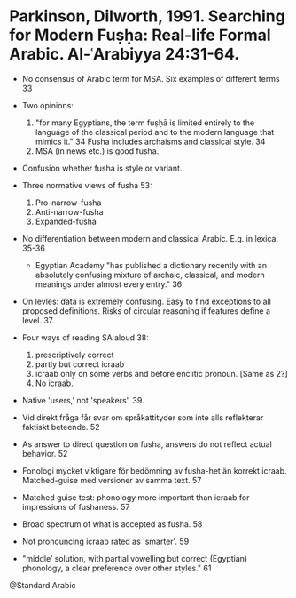 # Parkinson, Dilworth, 1991. Searching for Modern Fuṣḥa: Real-life Formal Arabic. Al-ʿArabiyya 24:31-64.

- No consensus of Arabic term for MSA. Six examples of different terms 33

- Two opinions:
    1. "for many Egyptians, the term fuṣḥā is limited entirely  to the language of the classical period and to the modern language that mimics it." 34 Fusha includes archaisms and classical style. 34
    2. MSA (in news etc.) is good fusha.

- Confusion whether fusha is style or variant.

- Three normative views of fusha 53:
    1. Pro-narrow-fusha
    2. Anti-narrow-fusha
    3. Expanded-fusha

- No differentiation between modern and classical Arabic. E.g. in lexica. 35-36
    - Egyptian Academy "has published a dictionary recently with an absolutely confusing mixture of archaic, classical, and modern meanings under almost every entry." 36

- On levles: data is extremely confusing. Easy to find exceptions to all proposed definitions. Risks of circular reasoning if features define a level. 37. 

- Four ways of reading SA aloud 38:
    1. prescriptively correct
    2. partly but correct icraab
    3. icraab only on some verbs and before enclitic pronoun. [Same as 2?]
    4. No icraab.

- Native 'users,' not 'speakers'. 39.

- Vid direkt fråga får svar om språkattityder som inte alls reflekterar faktiskt beteende. 52
- As answer to direct question on fusha, answers do not reflect actual behavior. 52

- Fonologi mycket viktigare för bedömning av fusha-het än korrekt icraab. Matched-guise med versioner av samma text. 57
- Matched guise test: phonology more important than icraab for impressions of fushaness. 57

- Broad spectrum of what is accepted as fusha. 58

- Not pronouncing icraab rated as 'smarter'. 59

- "middle’ solution, with partial vowelling but correct (Egyptian) phonology, a clear preference over other styles." 61

@Standard Arabic
